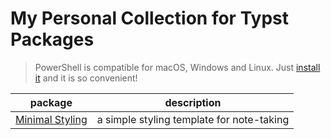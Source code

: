 # My Personal Collection for Typst Packages

> PowerShell is compatible for macOS, Windows and Linux. Just [install it](https://github.com/PowerShell/PowerShell?tab=readme-ov-file#get-powershell) and it is so convenient!

| package | description |
|:--:|:--:|
| [Minimal Styling](./packages/minimal-styling/README.md) | a simple styling template for note-taking |